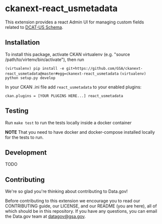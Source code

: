 # ckanext-react_usmetadata

This extension provides a react Admin UI for managing custom fields related to [DCAT-US Schema](https://https://resources.data.gov/resources/dcat-us/).

## Installation

To install this package, activate CKAN virtualenv (e.g. "source /path/to/virtenv/bin/activate"), then run

`(virtualenv) pip install -e git+https://github.com/GSA/ckanext-react_usmetadata@master#egg=ckanext-react_usmetadata`
`(virtualenv) python setup.py develop`

In your CKAN .ini file add `react_usmetadata` to your enabled plugins:

`ckan.plugins = [YOUR PLUGINS HERE...] react_usmetadata`

## Testing

Run `make test` to run the tests locally inside a docker container

**NOTE** That you need to have docker and docker-compose installed locally for the tests to run.

## Development

TODO

## Contributing

We're so glad you're thinking about contributing to Data.gov!

Before contributing to this extension we encourage you to read our CONTRIBUTING guide, our LICENSE, and our README (you are here), all of which should be in this repository. If you have any questions, you can email the Data.gov team at datagov@gsa.gov.
